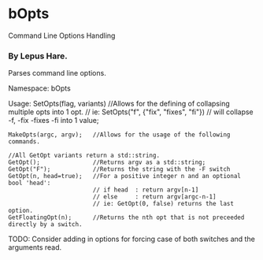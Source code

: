 # bOpts
 Command Line Options Handling

 ### By Lepus Hare.

 Parses command line options.

Namespace:
    bOpts

Usage:
    SetOpts(flag, variants) //Allows for the defining of collapsing multiple opts into 1 opt.
                            // ie: SetOpts("f", {"fix", "fixes", "fi"})
                            // will collapse -f, -fix -fixes -fi into 1 value;

    MakeOpts(argc, argv);   //Allows for the usage of the following commands.

    //All GetOpt variants return a std::string.
    GetOpt();               //Returns argv as a std::string;
    GetOpt("F");            //Returns the string with the -F switch
    GetOpt(n, head=true);   //For a positive integer n and an optional bool 'head':
                            // if head  : return argv[n-1]
                            // else     : return argv[argc-n-1]
                            // ie: GetOpt(0, false) returns the last option. 
    GetFloatingOpt(n);      //Returns the nth opt that is not preceeded directly by a switch.


TODO:
    Consider adding in options for forcing case of both switches and the arguments read.
